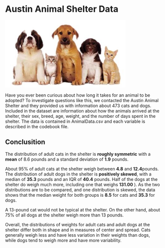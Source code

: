 
# Austin Animal Shelter Data


![pets](pets.jpg)

Have you ever been curious about how long it takes for an animal to be adopted?  To investigate questions like this, we contacted the Austin Animal Shelter and they provided us with information about 473 cats and dogs.  Included in the dataset are information about how the animals arrived at the shelter, their sex, breed, age, weight, and the number of days spent in the shelter.  The data is contained in AnimalData.csv and each variable is described in the codebook file.


## Conclusition 

The distribution of adult cats in the shelter is **roughly symmetric** with a **mean** of 8.6 pounds and a standard deviation of 
**1.9** pounds.

About 95% of adult cats at the shelter weigh between **4.8** and **12.4**pounds.
The distribution of adult dogs in the shelter is **positively skewed**, with a median of **35.3** pounds and an IQR of 
**40.4** pounds. Half of the dogs at the shelter do weigh much more, including one that weighs 
**131.00**
   ). As the two distributions are to be compared, and one distribution is skewed, the data shows that the median weight for both groups is 
**8.5**
   for cats and **35.3** for dogs.

A 13-pound cat 
would not
   be typical at the shelter. On the other hand, about 75% of all dogs at the shelter weigh more than 13 pounds.
   
Overall, the distributions of weights for adult cats and adult dogs at the shelter differ both in shape and in measures of center and spread. Cats generally weigh less and have 
less
   variation in their weights than dogs, while dogs tend to weigh more and have 
more
   variability.



